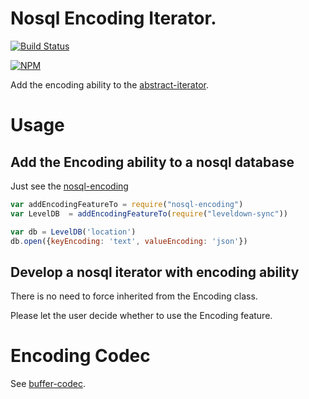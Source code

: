 # Nosql Encoding Iterator.

[![Build Status](https://secure.travis-ci.org/snowyu/node-encoding-iterator.png?branch=master)](http://travis-ci.org/snowyu/node-encoding-iterator)

[![NPM](https://nodei.co/npm/encoding-iterator.png?stars&downloads&downloadRank)](https://nodei.co/npm/encoding-iterator/)

Add the encoding ability to the [abstract-iterator](https://github.com/snowyu/abstract-iterator).

# Usage

## Add the Encoding ability to a nosql database

Just see the [nosql-encoding](https://github.com/snowyu/node-nosql-encoding)


```js
var addEncodingFeatureTo = require("nosql-encoding")
var LevelDB  = addEncodingFeatureTo(require("leveldown-sync"))

var db = LevelDB('location')
db.open({keyEncoding: 'text', valueEncoding: 'json'})

```

## Develop a nosql iterator with encoding ability

There is no need to force inherited from the Encoding class.

Please let the user decide whether to use the Encoding feature.

# Encoding Codec

See [buffer-codec](https://github.com/snowyu/buffer-codec).


